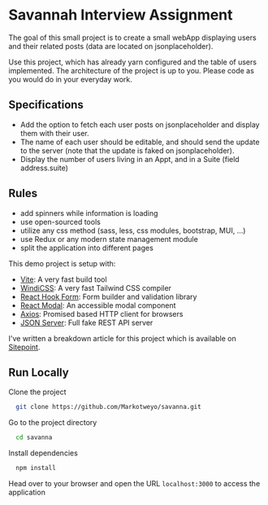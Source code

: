 # Savannah Interview Assignment

The goal of this small project is to create a small webApp displaying users and their related posts (data are located on jsonplaceholder).

Use this project, which has already yarn configured and the table of users implemented. The architecture of the project is up to you. Please code as you would do in your everyday work.

## Specifications
- Add the option to fetch each user posts on jsonplaceholder and display them with their user.
- The name of each user should be editable, and should send the update to the server (note that the update is faked on jsonplaceholder).
- Display the number of users living in an Appt, and in a Suite (field address.suite)
## Rules
- add spinners while information is loading
- use open-sourced tools
- utilize any css method (sass, less, css modules, bootstrap, MUI, ...)
- use Redux or any modern state management module
- split the application into different pages

This demo project is setup with:

- [Vite](https://vitejs.dev/): A very fast build tool
- [WindiCSS](https://windicss.org/): A very fast Tailwind CSS compiler
- [React Hook Form](https://react-hook-form.com/): Form builder and validation library
- [React Modal](http://reactcommunity.org/react-modal/): An accessible modal component
- [Axios](https://github.com/axios/axios): Promised based HTTP client for browsers
- [JSON Server](https://github.com/typicode/json-server): Full fake REST API server

I've written a breakdown article for this project which is available on [Sitepoint](https://www.sitepoint.com/blog/).

## Run Locally

Clone the project

```bash
  git clone https://github.com/Markotweyo/savanna.git
```

Go to the project directory

```bash
  cd savanna
```

Install dependencies

```bash
  npm install
```


Head over to your browser and open the URL `localhost:3000` to access the application
